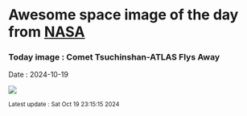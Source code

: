 
# Awesome space image of the day from [NASA](https://api.nasa.gov/)

### Today image : Comet Tsuchinshan-ATLAS Flys Away
Date : 2024-10-19

![](https://apod.nasa.gov/apod/image/2410/C2023A3-in-the-past-6-days_1100.jpg)

<small>Latest update : Sat Oct 19 23:15:15 2024</small>
        